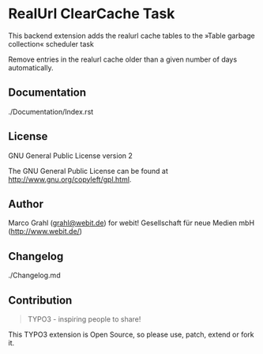 RealUrl ClearCache Task
=======================

This backend extension adds the realurl cache tables to the »Table garbage collection« scheduler task

Remove entries in the realurl cache older than a given number of days automatically.

Documentation
-------------

./Documentation/Index.rst

License
-------

GNU General Public License version 2

The GNU General Public License can be found at http://www.gnu.org/copyleft/gpl.html.

Author
------

Marco Grahl (<grahl@webit.de>)
for webit! Gesellschaft für neue Medien mbH (http://www.webit.de/)

Changelog
---------

./Changelog.md

Contribution
------------

> TYPO3 - inspiring people to share!

This TYPO3 extension is Open Source, so please use, patch, extend or fork it.
